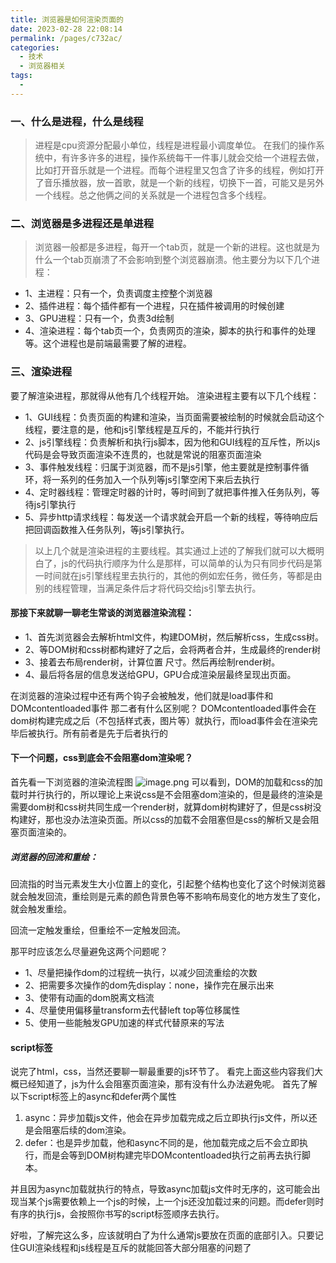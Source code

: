 ```yaml
---
title: 浏览器是如何渲染页面的
date: 2023-02-28 22:08:14
permalink: /pages/c732ac/
categories:
  - 技术
  - 浏览器相关
tags:
  - 
---
```

### 一、什么是进程，什么是线程
>进程是cpu资源分配最小单位，线程是进程最小调度单位。  在我们的操作系统中，有许多许多的进程，操作系统每干一件事儿就会交给一个进程去做，比如打开音乐就是一个进程。而每个进程里又包含了许多的线程，例如打开了音乐播放器，放一首歌，就是一个新的线程，切换下一首，可能又是另外一个线程。总之他俩之间的关系就是一个进程包含多个线程。

### 二、浏览器是多进程还是单进程

> 浏览器一般都是多进程，每开一个tab页，就是一个新的进程。这也就是为什么一个tab页崩溃了不会影响到整个浏览器崩溃。他主要分为以下几个进程：
- 1、主进程：只有一个，负责调度主控整个浏览器
- 2、插件进程：每个插件都有一个进程，只在插件被调用的时候创建
- 3、GPU进程：只有一个，负责3d绘制
- 4、渲染进程：每个tab页一个，负责网页的渲染，脚本的执行和事件的处理等。这个进程也是前端最需要了解的进程。

### 三、渲染进程
要了解渲染进程，那就得从他有几个线程开始。
渲染进程主要有以下几个线程：
- 1、GUI线程：负责页面的构建和渲染，当页面需要被绘制的时候就会启动这个线程，要注意的是，他和js引擎线程是互斥的，不能并行执行
- 2、js引擎线程：负责解析和执行js脚本，因为他和GUI线程的互斥性，所以js代码是会导致页面渲染不连贯的，也就是常说的阻塞页面渲染
- 3、事件触发线程：归属于浏览器，而不是js引擎，他主要就是控制事件循环，将一系列的任务加入一个队列等js引擎空闲下来后去执行
- 4、定时器线程：管理定时器的计时，等时间到了就把事件推入任务队列，等待js引擎执行
- 5、异步http请求线程：每发送一个请求就会开启一个新的线程，等待响应后把回调函数推入任务队列，等js引擎执行。

>以上几个就是渲染进程的主要线程。其实通过上述的了解我们就可以大概明白了，js的代码执行顺序为什么是那样，可以简单的认为只有同步代码是第一时间就在js引擎线程里去执行的，其他的例如宏任务，微任务，等都是由别的线程管理，当满足条件后才将代码交给js引擎去执行。

#### 那接下来就聊一聊老生常谈的浏览器渲染流程：
- 1、首先浏览器会去解析html文件，构建DOM树，然后解析css，生成css树。
- 2、等DOM树和css树都构建好了之后，会将两者合并，生成最终的render树
- 3、接着去布局render树，计算位置 尺寸。然后再绘制render树。
- 4、最后将各层的信息发送给GPU，GPU合成渲染层最终呈现出页面。

在浏览器的渲染过程中还有两个钩子会被触发，他们就是load事件和DOMcontentloaded事件
那二者有什么区别呢？
DOMcontentloaded事件会在dom树构建完成之后（不包括样式表，图片等）就执行，而load事件会在渲染完毕后被执行。所有前者是先于后者执行的

#### 下一个问题，css到底会不会阻塞dom渲染呢？

首先看一下浏览器的渲染流程图
![image.png](https://upload-images.jianshu.io/upload_images/21286321-5c70c9e7081d52a2.png?imageMogr2/auto-orient/strip%7CimageView2/2/w/1240)
可以看到，DOM的加载和css的加载时并行执行的，所以理论上来说css是不会阻塞dom渲染的，但是最终的渲染是需要dom树和css树共同生成一个render树，就算dom树构建好了，但是css树没构建好，那也没办法渲染页面。所以css的加载不会阻塞但是css的解析又是会阻塞页面渲染的。

##### 浏览器的回流和重绘：
回流指的时当元素发生大小位置上的变化，引起整个结构也变化了这个时候浏览器就会触发回流，重绘则是元素的颜色背景色等不影响布局变化的地方发生了变化，就会触发重绘。

回流一定触发重绘，但重绘不一定触发回流。

那平时应该怎么尽量避免这两个问题呢？
- 1、尽量把操作dom的过程统一执行，以减少回流重绘的次数
- 2、把需要多次操作的dom先display：none，操作完在展示出来
- 3、使带有动画的dom脱离文档流
- 4、尽量使用偏移量transform去代替left top等位移属性
- 5、使用一些能触发GPU加速的样式代替原来的写法

#### script标签
说完了html，css，当然还要聊一聊最重要的js环节了。
看完上面这些内容我们大概已经知道了，js为什么会阻塞页面渲染，那有没有什么办法避免呢。
首先了解以下script标签上的async和defer两个属性

1. async：异步加载js文件，他会在异步加载完成之后立即执行js文件，所以还是会阻塞后续的dom渲染。
2. defer：也是异步加载，他和async不同的是，他加载完成之后不会立即执行，而是会等到DOM树构建完毕DOMcontentloaded执行之前再去执行脚本。

并且因为async加载就执行的特点，导致async加载js文件时无序的，这可能会出现当某个js需要依赖上一个js的时候，上一个js还没加载过来的问题。而defer则时有序的执行js，会按照你书写的script标签顺序去执行。


好啦，了解完这么多，应该就明白了为什么通常js要放在页面的底部引入。只要记住GUI渲染线程和js线程是互斥的就能回答大部分阻塞的问题了
